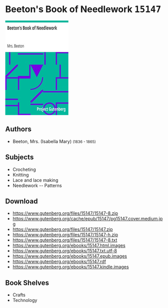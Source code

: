 # Beeton's Book of Needlework <kbd>15147</kbd>

![](./cover.medium.jpg "")

## Authors


 - Beeton, Mrs. (Isabella Mary) <small>(1836 - 1865)</small>

## Subjects


 - Crocheting
 - Knitting
 - Lace and lace making
 - Needlework -- Patterns

## Download


 - https://www.gutenberg.org/files/15147/15147-8.zip
 - https://www.gutenberg.org/cache/epub/15147/pg15147.cover.medium.jpg
 - https://www.gutenberg.org/files/15147/15147.zip
 - https://www.gutenberg.org/files/15147/15147-h.zip
 - https://www.gutenberg.org/files/15147/15147-8.txt
 - https://www.gutenberg.org/ebooks/15147.html.images
 - https://www.gutenberg.org/ebooks/15147.txt.utf-8
 - https://www.gutenberg.org/ebooks/15147.epub.images
 - https://www.gutenberg.org/ebooks/15147.rdf
 - https://www.gutenberg.org/ebooks/15147.kindle.images

## Book Shelves


 - Crafts
 - Technology
